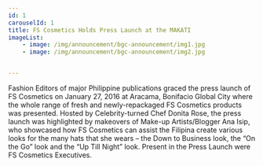 ```yaml
---
id: 1
carouselId: 1
title: FS Cosmetics Holds Press Launch at the MAKATI
imageList:
    - image: /img/announcement/bgc-announcement/img1.jpg
    - image: /img/announcement/bgc-announcement/img2.jpg


---
```

Fashion Editors of major Philippine publications graced the press launch of FS Cosmetics on January 27, 2016 at Aracama, Bonifacio Global City where the whole range of fresh and newly-repackaged FS Cosmetics products was presented.  Hosted by Celebrity-turned Chef Donita Rose, the press launch was highlighted by makeovers of Make-up Artists/Blogger Ana Isip, who showcased how FS Cosmetics can assist the Filipina create various looks for the many hats that she wears – the Down to Business look, the “On the Go” look and the “Up Till Night” look.  Present in the Press Launch were FS Cosmetics Executives.


